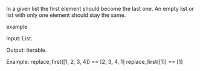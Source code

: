  In a given list the first element should become the last one. An empty list or list with only one element should stay the same.

example

Input: List.

Output: Iterable.

Example:
replace_first([1, 2, 3, 4]) == [2, 3, 4, 1]
replace_first([1]) == [1]
